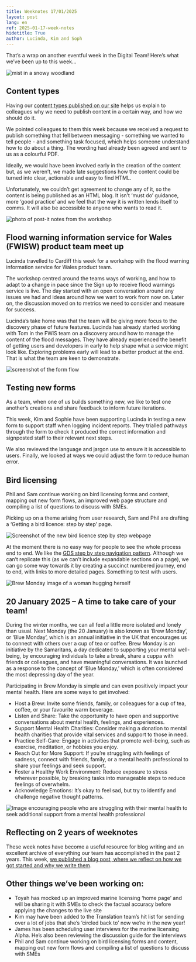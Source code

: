 ```yaml
---
title: Weeknotes 17/01/2025
layout: post
lang: en
ref: 2025-01-17-week-notes
hidetitle: True
author: Lucinda, Kim and Soph
---
```



That’s a wrap on another eventful week in the Digital Team! Here’s what we’ve been up to this week…

![mist in a snowy woodland](https://github.com/nrw-digital/week-notes/blob/6c905471a5bb5b14bfec397c12c216b655eeec7b/images/forest-2964073_1280.jpg?raw=true)

## Content types

Having our [content types published on our site](https://naturalresources.wales/footer-links/content-types/?lang=en) helps us explain to colleagues why we need to publish content in a certain way, and how we should do it.  
 
We pointed colleagues to them this week because we received a request to publish something that fell between messaging - something we wanted to tell people - and something task focused, which helps someone understand how to do about a thing. The wording had already been agreed and sent to us as a colourful PDF.
 
Ideally, we would have been involved early in the creation of the content but, as we weren’t, we made late suggestions how the content could be turned into clear, actionable and easy to find HTML.
 
Unfortunately, we couldn’t get agreement to change any of it, so the content is being published as an HTML blog. It isn’t ‘must do’ guidance, more ‘good practice’ and we feel that the way it is written lends itself to comms. It will also be accessible to anyone who wants to read it.


![photo of post-it notes from the workshop](https://github.com/nrw-digital/week-notes/blob/6c905471a5bb5b14bfec397c12c216b655eeec7b/images/postit%20notes%20collaboration.jpg?raw=true)

## Flood warning information service for Wales (FWISW) product team meet up

Lucinda travelled to Cardiff this week for a workshop with the flood warning information service for Wales product team.

The workshop centred around the teams ways of working, and how to adapt to a change in pace since the Sign up to receive flood warnings service is live. The day started with an open conversation around any issues we had and ideas around how we want to work from now on. Later on, the discussion moved on to metrics we need to consider and measure for success.

Lucinda’s take home was that the team will be giving more focus to the discovery phase of future features. Lucinda has already started working with Tom in the FWIS team on a discovery around how to manage the content of the flood messages. They have already experienced the benefit of getting users and developers in early to help shape what a service might look like.
Exploring problems early will lead to a better product at the end. That is what the team are keen to demonstrate.


![screenshot of the form flow](https://github.com/nrw-digital/week-notes/blob/6c905471a5bb5b14bfec397c12c216b655eeec7b/images/form%20flow%20screenshot.png?raw=true)

## Testing new forms

As a team, when one of us builds something new, we like to test one another’s creations and share feedback to inform future iterations.

This week, Kim and Sophie have been supporting Lucinda in testing a new form to support staff when logging incident reports. They trialled pathways through the form to check it produced the correct information and signposted staff to their relevant next steps. 

We also reviewed the language and jargon use to ensure it is accessible to users. Finally, we looked at ways we could adjust the form to reduce human error.




## Bird licensing

Phil and Sam continue working on bird licensing forms and content, mapping out new form flows, an improved web page structure and compiling a list of questions to discuss with SMEs. 

Picking up on a theme arising from user research, Sam and Phil are drafting a ‘Getting a bird licence: step by step’ page. 

![ Screenshot of the new bird licence step by step webpage](https://github.com/nrw-digital/week-notes/blob/6c905471a5bb5b14bfec397c12c216b655eeec7b/images/bird%20licence%20screenshot.png?raw=true)

At the moment there is no easy way for people to see the whole process end to end. We like the [GDS step by step navigation pattern](https://design-system.service.gov.uk/patterns/step-by-step-navigation/). Although we can’t replicate this (as we can’t include expandable sections on a page), we can go some way towards it by creating a succinct numbered journey, end to end, with links to more detailed pages. Something to test with users.


![Brew Monday image of a woman hugging herself](https://github.com/nrw-digital/week-notes/blob/6c905471a5bb5b14bfec397c12c216b655eeec7b/images/brew%20monday%20image.png?raw=true)

## 20 January 2025 – A time to take care of your team!

During the winter months, we can all feel a little more isolated and lonely than usual. Next Monday (the 20 January) is also known as ‘Brew Monday’, or ‘Blue Monday’, which is an annual initiative in the UK that encourages us to connect with others over a cup of tea or coffee. 
Brew Monday is an initiative by the Samaritans, a day dedicated to supporting your mental well-being, by encouraging individuals to take a break, share a cuppa with friends or colleagues, and have meaningful conversations. It was launched as a response to the concept of ‘Blue Monday,’ which is often considered the most depressing day of the year.

Participating in Brew Monday is simple and can even positively impact your mental health. Here are some ways to get involved:
+ Host a Brew: Invite some friends, family, or colleagues for a cup of tea, coffee, or your favourite warm beverage.
+ Listen and Share: Take the opportunity to have open and supportive conversations about mental health, feelings, and experiences.
+ Support Mental Health Charities: Consider making a donation to mental health charities that provide vital services and support to those in need.
+ Practice Self-Care: Engage in activities that promote well-being, such as exercise, meditation, or hobbies you enjoy.
+ Reach Out for More Support: If you’re struggling with feelings of sadness, connect with friends, family, or a mental health professional to share your feelings and seek support.
+ Foster a Healthy Work Environment: Reduce exposure to stress wherever possible, by breaking tasks into manageable steps to reduce feelings of overwhelm.
+ Acknowledge Emotions: It’s okay to feel sad, but try to identify and challenge negative thought patterns.

![Image encouraging people who are struggling with their mental health to seek additional support from a mental health professional](https://github.com/nrw-digital/week-notes/blob/6c905471a5bb5b14bfec397c12c216b655eeec7b/images/reach%20out%20for%20more%20support.png?raw=true)


## Reflecting on 2 years of weeknotes
These week notes have become a useful resource for blog writing and an excellent archive of everything our team has accomplished in the past 2 years. This week, [we published a blog post, where we reflect on how we got started and why we write them](https://naturalresources.wales/footer-links/blog-nrw-digital/blog-post-weeknotes-how-we-started-and-why-we-do-them/?lang=en).


## Other things we’ve been working on:

+ Toyah has mocked up an improved marine licensing ‘home page’ and will be sharing it with SMEs to check the factual accuracy before applying the changes to the live site 
+ Kim may have been added to the Translation team’s hit list for sending over a lot of jobs that she’s ‘circled back to’ now we’re in the new year!
+ James has been scheduling user interviews for the marine licensing Alpha. He’s also been reviewing the discussion guide for the interviews 
+ Phil and Sam continue working on bird licensing forms and content, mapping out new form flows and compiling a list of questions to discuss with SMEs

